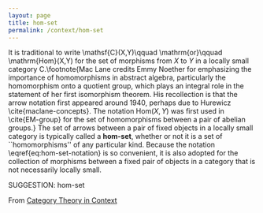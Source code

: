 ```yaml
---
layout: page
title: hom-set
permalink: /context/hom-set
---
```

It is traditional to write \mathsf{C}(X,Y)\qquad \mathrm{or}\qquad  \mathrm{Hom}(X,Y) for the set of morphisms from $X$ to $Y$ in a locally small category $\mathsf{C}$.\footnote{Mac Lane credits Emmy Noether for emphasizing the importance of homomorphisms in abstract algebra, particularly the homomorphism onto a quotient group, which plays an integral role in the statement of her first isomorphism theorem. His recollection is that the arrow notation first appeared around 1940, perhaps due to Hurewicz \cite{maclane-concepts}. The notation $\mathrm{Hom}(X,Y)$ was first used in \cite{EM-group} for the set of homomorphisms between a pair of abelian groups.} The set of arrows between a pair of fixed objects in a locally small category is typically called a **hom-set**, whether or not it is a set of ``homomorphisms'' of any particular kind. Because the notation \eqref{eq:hom-set-notation} is so convenient, it is also adopted for the collection of morphisms between a fixed pair of objects in a category that is not necessarily locally small.

SUGGESTION: hom-set

From [Category Theory in Context](https://mathgloss.github.io/MathGloss/context.html)